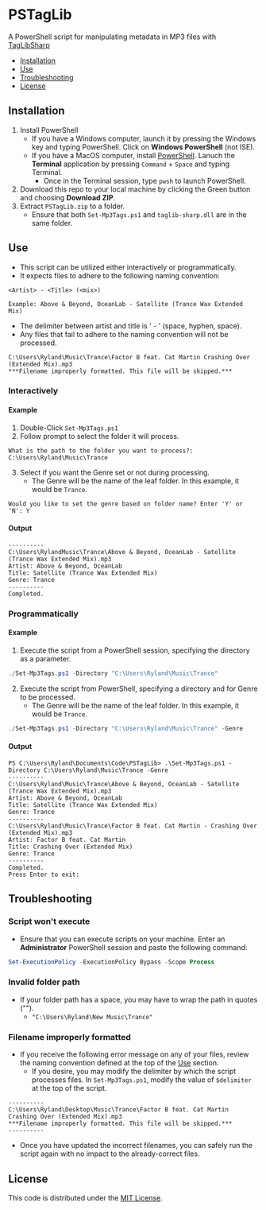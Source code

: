 # PSTagLib

A PowerShell script for manipulating metadata in MP3 files with [TagLibSharp](https://github.com/mono/taglib-sharp)

* [Installation](#installation)
* [Use](#Use)
* [Troubleshooting](#Troubleshooting)
* [License](#license)

## Installation

1. Install PowerShell
    * If you have a Windows computer, launch it by pressing the Windows key and typing PowerShell. Click on **Windows PowerShell** (not ISE).
    * If you have a MacOS computer, install [PowerShell](https://github.com/PowerShell/PowerShell#get-powershell). Lanuch the **Terminal** application by pressing `Command` + `Space` and typing Terminal.
        * Once in the Terminal session, type `pwsh` to launch PowerShell.
2. Download this repo to your local machine by clicking the Green button and choosing **Download ZIP**.
3. Extract `PSTagLib.zip` to a folder.
    * Ensure that both `Set-Mp3Tags.ps1` and `taglib-sharp.dll` are in the same folder.

## Use

* This script can be utilized either interactively or programmatically.
* It expects files to adhere to the following naming convention:

```text
<Artist> - <Title> (<mix>)

Example: Above & Beyond, OceanLab - Satellite (Trance Wax Extended Mix)
```

* The delimiter between artist and title is ' - ' (space, hyphen, space).
* Any files that fail to adhere to the naming convention will not be processed.

```text
C:\Users\Ryland\Music\Trance\Factor B feat. Cat Martin Crashing Over (Extended Mix).mp3
***Filename improperly formatted. This file will be skipped.***
```

### Interactively

#### Example

1. Double-Click `Set-Mp3Tags.ps1`
2. Follow prompt to select the folder it will process.

```text
What is the path to the folder you want to process?: C:\Users\Ryland\Music\Trance
```

3. Select if you want the Genre set or not during processing.
    * The Genre will be the name of the leaf folder. In this example, it would be `Trance`.

```text
Would you like to set the genre based on folder name? Enter 'Y' or 'N': Y
```

#### Output

```text
----------
C:\Users\RylandMusic\Trance\Above & Beyond, OceanLab - Satellite (Trance Wax Extended Mix).mp3
Artist: Above & Beyond, OceanLab
Title: Satellite (Trance Wax Extended Mix)
Genre: Trance
----------
Completed.
```

### Programmatically

#### Example

1. Execute the script from a PowerShell session, specifying the directory as a parameter.

```powershell
./Set-Mp3Tags.ps1 -Directory "C:\Users\Ryland\Music\Trance"
```

2. Execute the script from PowerShell, specifying a directory and for Genre to be processed.
    * The Genre will be the name of the leaf folder. In this example, it would be `Trance`.

```powershell
./Set-Mp3Tags.ps1 -Directory "C:\Users\Ryland\Music\Trance" -Genre
```

#### Output

```text
PS C:\Users\Ryland\Documents\Code\PSTagLib> .\Set-Mp3Tags.ps1 -Directory C:\Users\Ryland\Music\Trance -Genre
----------
C:\Users\Ryland\Music\Trance\Above & Beyond, OceanLab - Satellite (Trance Wax Extended Mix).mp3
Artist: Above & Beyond, OceanLab
Title: Satellite (Trance Wax Extended Mix)
Genre: Trance
----------
C:\Users\Ryland\Music\Trance\Factor B feat. Cat Martin - Crashing Over (Extended Mix).mp3
Artist: Factor B feat. Cat Martin
Title: Crashing Over (Extended Mix)
Genre: Trance
----------
Completed.
Press Enter to exit:
```

## Troubleshooting

### Script won't execute

* Ensure that you can execute scripts on your machine. Enter an **Administrator** PowerShell session and paste the following command:

```powershell
Set-ExecutionPolicy -ExecutionPolicy Bypass -Scope Process
```

### Invalid folder path

* If your folder path has a space, you may have to wrap the path in quotes ("").
  * `"C:\Users\Ryland\New Music\Trance"`

### Filename improperly formatted

* If you receive the following error message on any of your files, review the naming convention defined at the top of the [Use](#Use) section.
  * If you desire, you may modify the delimiter by which the script processes files. In `Set-Mp3Tags.ps1`, modify the value of `$delimiter` at the top of the script.

```text
----------
C:\Users\Ryland\Desktop\Music\Trance\Factor B feat. Cat Martin Crashing Over (Extended Mix).mp3
***Filename improperly formatted. This file will be skipped.***
----------
```

* Once you have updated the incorrect filenames, you can safely run the script again with no impact to the already-correct files.

## License

This code is distributed under the [MIT License](http://opensource.org/licenses/mit-license.php).
